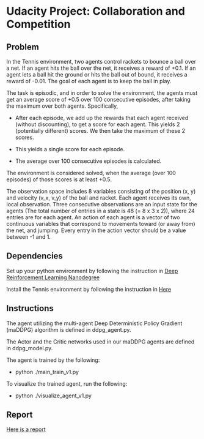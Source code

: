# Udacity Project: Collaboration and Competition

## Problem
In the Tennis environment, two agents control rackets to bounce a ball over a net.  If an agent hits the ball over the net, it receives a reward of +0.1. If an agent lets a ball hit the ground or hits the ball out of bound, it receives a reward of -0.01.  The goal of each agent is to keep the ball in play.

The task is episodic, and in order to solve the environment, the agents must get an average score of +0.5 over 100 consecutive episodes, after taking the maximum over both agents. Specifically,

* After each episode, we add up the rewards that each agent received (without discounting), to get a score for each agent. This yields 2 (potentially different) scores. We then take the maximum of these 2 scores.

* This yields a single score for each episode.

* The average over 100 consecutive episodes is calculated. 

The environment is considered solved, when the average (over 100 episodes) of those scores is at least +0.5.

The observation space includes 8 variables consisting of the position (x, y) and velocity (v_x, v_y) of the ball and racket.  Each agent receives its own, local observation.  Three consecutive observations are an input state for the agents (The total number of entries in a state is 48 (= 8 x 3 x 2)), where 24 entries are for each agent.  An action of each agent is a vector of two continuous variables that correspond to movements toward (or away from) the net, and jumping.  Every entry in the action vector should be a value between -1 and 1.

## Dependencies
Set up your python environment by following the instruction
in [Deep Reinforcement Learning Nanodegree](https://github.com/udacity/deep-reinforcement-learning#dependencies)

Install the Tennis environment by following the instruction in [Here](https://github.com/udacity/deep-reinforcement-learning/tree/master/p3_collab-compet)


## Instructions
The agent utilizing the multi-agent Deep Deterministic Policy Gradient (maDDPG) algorithm is defined in ddpg_agent.py. 

The Actor and the Critic networks used in our maDDPG agents are defined in ddpg_model.py. 

The agent is trained by the following:

* python ./main_train_v1.py

To visualize the trained agent, run the following:

* python ./visualize_agent_v1.py

## Report
[Here is a report](Report.md)